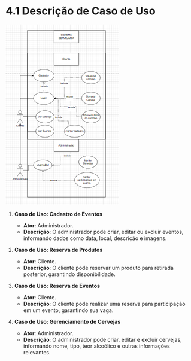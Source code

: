 # 4.1 Descrição de Caso de Uso  

![diagrama de casos de uso](images/casos_uso.PNG)

1. **Caso de Uso: Cadastro de Eventos**  
   - **Ator**: Administrador.  
   - **Descrição**: O administrador pode criar, editar ou excluir eventos, informando dados como data, local, descrição e imagens.  

2. **Caso de Uso: Reserva de Produtos**  
   - **Ator**: Cliente.  
   - **Descrição**: O cliente pode reservar um produto para retirada posterior, garantindo disponibilidade.  

3. **Caso de Uso: Reserva de Eventos**  
   - **Ator**: Cliente.  
   - **Descrição**: O cliente pode realizar uma reserva para participação em um evento, garantindo sua vaga.  

4. **Caso de Uso: Gerenciamento de Cervejas**  
   - **Ator**: Administrador.  
   - **Descrição**: O administrador pode criar, editar e excluir cervejas, informando nome, tipo, teor alcoólico e outras informações relevantes.